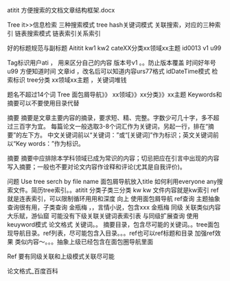 atitit 方便搜索的文档文章结构框架.docx


Tree  it>>信息检索
三种搜索模式  tree  hash关键词模式  关联搜索，对应的三种索引
链表搜索模式 链表索引关系索引

好的标题规范与副标题
Aititit kw1 kw2  cateXX分类xx领域xx主题  id0013  v1 u99

Tag标识用户ati    ，	用来区分自己的内容
版本号v1 。。防止版本覆盖
时间好年号 u99 方便知道时间
文章id ，改名后可以知道内容urs77格式  idDateTime模式
检索标识  tree分类   xx领域xx主题 ，关键词堆钱

题名不超过14个词
Tree 面包屑导航》》    xx领域》》xx分类》》xx主题
Keywords和摘要可以不要使用目录代替

摘要
摘要是文章主要内容的摘录，要求短、精、完整。字数少可几十字，多不超过三百字为宜。
每篇论文一般选取3-8个词汇作为关键词，另起一行，排在“摘要”的左下方。
中文关键词前以“关键词：”或“[关键词]”作为标识；英文关键词前以“Key words：”作为标识。

摘要
摘要中应排除本学科领域已成为常识的内容；切忌把应在引言中出现的内容写入摘要；一般也不要对论文内容作诠释和评论(尤其是自我评价)。

问题
Use tree serch by file name 面包屑导航放入title
如何利用everyone any搜索文件。简历tree索引。。atitit 分类子类三分类 kw kw 
文件内容就是kw索引
ref就是连表索引，可以限制循环用用和深度
向上   使用面包屑导航
ref查询 主题抽象查询很有用，子类查询
金瓶梅 ，，言情小说，包含xxx
金瓶梅 同级 关联类似内容 大乐赋，游仙窟
可能没有下级关联关键词表索引表
与同级扩展查询  使用keuyword模式
论文格式 关键词。。 摘要目录，包含尽可能的关键词。。tree面包现导航目录。ref列表，尽可能包含入目录。。。ref也可以ref标题和目录 加强ref效果
类似内容～。。。抽象上级已经包含在面包圈导航里面


Ref 要有同级关联和上级模式关联尽可能


论文格式_百度百科

